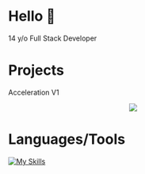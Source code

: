 # Hello 👋
14 y/o Full Stack Developer

# Projects
Acceleration V1 <p align="center"><img align="center" src="https://github.com/xdevnightless/Acceleration-dark.png#gh-dark-mode-only"/></p>




# Languages/Tools

[![My Skills](https://skillicons.dev/icons?i=js,html,css,python,scss,react)](https://skillicons.dev)



<!---
xdevnightless/xdevnightless is a ✨ special ✨ repository because its `README.md` (this file) appears on your GitHub profile.
You can click the Preview link to take a look at your changes.
--->
